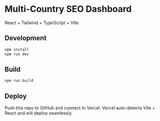 # Multi-Country SEO Dashboard

React + Tailwind + TypeScript + Vite

## Development

```bash
npm install
npm run dev
```

## Build

```bash
npm run build
```

## Deploy

Push this repo to GitHub and connect to Vercel.
Vercel auto-detects Vite + React and will deploy seamlessly.

